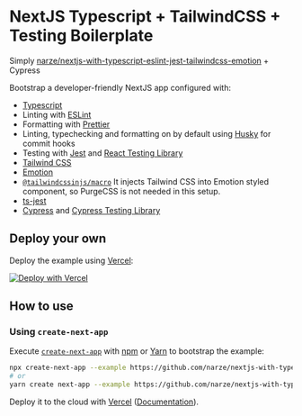 # NextJS Typescript + TailwindCSS + Testing Boilerplate

Simply [narze/nextjs-with-typescript-eslint-jest-tailwindcss-emotion](https://github.com/narze/nextjs-with-typescript-eslint-jest-tailwindcss-emotion) + Cypress

Bootstrap a developer-friendly NextJS app configured with:

- [Typescript](https://www.typescriptlang.org/)
- Linting with [ESLint](https://eslint.org/)
- Formatting with [Prettier](https://prettier.io/)
- Linting, typechecking and formatting on by default using [Husky](https://github.com/typicode/husky) for commit hooks
- Testing with [Jest](https://jestjs.io/) and [React Testing Library](https://testing-library.com/docs/react-testing-library/intro)
- [Tailwind CSS](https://tailwindcss.com)
- [Emotion](https://emotion.sh)
- [`@tailwindcssinjs/macro`](https://github.com/Arthie/tailwindcssinjs) It injects Tailwind CSS into Emotion styled component, so PurgeCSS is not needed in this setup.
- [ts-jest](https://github.com/kulshekhar/ts-jest)
- [Cypress](http://cypress.io/) and [Cypress Testing Library](https://github.com/testing-library/cypress-testing-library)

## Deploy your own

Deploy the example using [Vercel](https://vercel.com):

[![Deploy with Vercel](https://vercel.com/button)](https://vercel.com/import/project?template=https://github.com/narze/nextjs-with-typescript-eslint-jest-tailwindcss-emotion-cypress)

## How to use

### Using `create-next-app`

Execute [`create-next-app`](https://github.com/vercel/next.js/tree/canary/packages/create-next-app) with [npm](https://docs.npmjs.com/cli/init) or [Yarn](https://yarnpkg.com/lang/en/docs/cli/create/) to bootstrap the example:

```bash
npx create-next-app --example https://github.com/narze/nextjs-with-typescript-eslint-jest-tailwindcss-emotion-cypress my-app
# or
yarn create next-app --example https://github.com/narze/nextjs-with-typescript-eslint-jest-tailwindcss-emotion-cypress my-app
```

Deploy it to the cloud with [Vercel](https://vercel.com/import?filter=next.js&utm_source=github&utm_medium=readme&utm_campaign=next-example) ([Documentation](https://nextjs.org/docs/deployment)).
